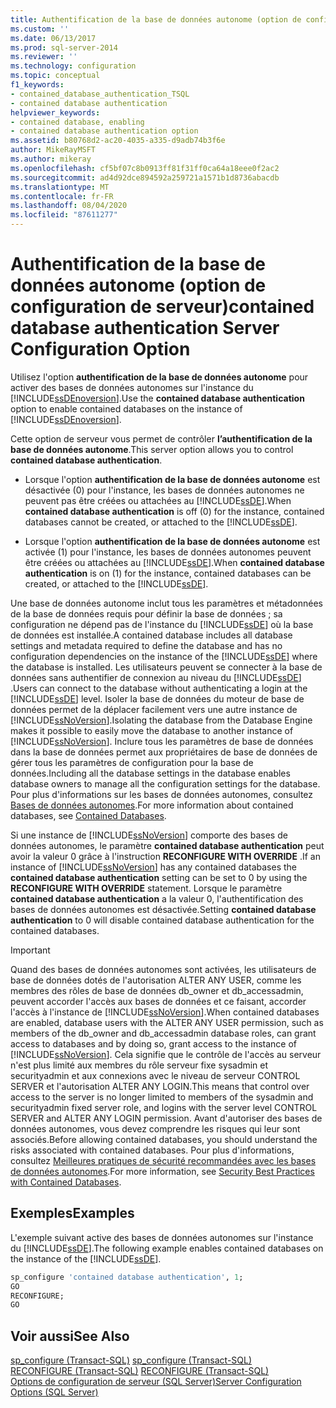 ```yaml
---
title: Authentification de la base de données autonome (option de configuration de serveur) | Microsoft Docs
ms.custom: ''
ms.date: 06/13/2017
ms.prod: sql-server-2014
ms.reviewer: ''
ms.technology: configuration
ms.topic: conceptual
f1_keywords:
- contained_database_authentication_TSQL
- contained database authentication
helpviewer_keywords:
- contained database, enabling
- contained database authentication option
ms.assetid: b80768d2-ac20-4035-a335-d9adb74b3f6e
author: MikeRayMSFT
ms.author: mikeray
ms.openlocfilehash: cf5bf07c8b0913ff81f31ff0ca64a18eee0f2ac2
ms.sourcegitcommit: ad4d92dce894592a259721a1571b1d8736abacdb
ms.translationtype: MT
ms.contentlocale: fr-FR
ms.lasthandoff: 08/04/2020
ms.locfileid: "87611277"
---
```

# <a name="contained-database-authentication-server-configuration-option"></a><span data-ttu-id="92f46-102">Authentification de la base de données autonome (option de configuration de serveur)</span><span class="sxs-lookup"><span data-stu-id="92f46-102">contained database authentication Server Configuration Option</span></span>
  <span data-ttu-id="92f46-103">Utilisez l'option **authentification de la base de données autonome** pour activer des bases de données autonomes sur l'instance du [!INCLUDE[ssDEnoversion](../../includes/ssdenoversion-md.md)].</span><span class="sxs-lookup"><span data-stu-id="92f46-103">Use the **contained database authentication** option to enable contained databases on the instance of [!INCLUDE[ssDEnoversion](../../includes/ssdenoversion-md.md)].</span></span>  
  
 <span data-ttu-id="92f46-104">Cette option de serveur vous permet de contrôler **l’authentification de la base de données autonome**.</span><span class="sxs-lookup"><span data-stu-id="92f46-104">This server option allows you to control **contained database authentication**.</span></span>  
  
-   <span data-ttu-id="92f46-105">Lorsque l'option **authentification de la base de données autonome** est désactivée (0) pour l'instance, les bases de données autonomes ne peuvent pas être créées ou attachées au [!INCLUDE[ssDE](../../includes/ssde-md.md)].</span><span class="sxs-lookup"><span data-stu-id="92f46-105">When **contained database authentication** is off (0) for the instance, contained databases cannot be created, or attached to the [!INCLUDE[ssDE](../../includes/ssde-md.md)].</span></span>  
  
-   <span data-ttu-id="92f46-106">Lorsque l'option **authentification de la base de données autonome** est activée (1) pour l'instance, les bases de données autonomes peuvent être créées ou attachées au [!INCLUDE[ssDE](../../includes/ssde-md.md)].</span><span class="sxs-lookup"><span data-stu-id="92f46-106">When **contained database authentication** is on (1) for the instance, contained databases can be created, or attached to the [!INCLUDE[ssDE](../../includes/ssde-md.md)].</span></span>  
  
 <span data-ttu-id="92f46-107">Une base de données autonome inclut tous les paramètres et métadonnées de la base de données requis pour définir la base de données ; sa configuration ne dépend pas de l'instance du [!INCLUDE[ssDE](../../includes/ssde-md.md)] où la base de données est installée.</span><span class="sxs-lookup"><span data-stu-id="92f46-107">A contained database includes all database settings and metadata required to define the database and has no configuration dependencies on the instance of the [!INCLUDE[ssDE](../../includes/ssde-md.md)] where the database is installed.</span></span> <span data-ttu-id="92f46-108">Les utilisateurs peuvent se connecter à la base de données sans authentifier de connexion au niveau du [!INCLUDE[ssDE](../../includes/ssde-md.md)] .</span><span class="sxs-lookup"><span data-stu-id="92f46-108">Users can connect to the database without authenticating a login at the [!INCLUDE[ssDE](../../includes/ssde-md.md)] level.</span></span> <span data-ttu-id="92f46-109">Isoler la base de données du moteur de base de données permet de la déplacer facilement vers une autre instance de [!INCLUDE[ssNoVersion](../../includes/ssnoversion-md.md)].</span><span class="sxs-lookup"><span data-stu-id="92f46-109">Isolating the database from the Database Engine makes it possible to easily move the database to another instance of [!INCLUDE[ssNoVersion](../../includes/ssnoversion-md.md)].</span></span> <span data-ttu-id="92f46-110">Inclure tous les paramètres de base de données dans la base de données permet aux propriétaires de base de données de gérer tous les paramètres de configuration pour la base de données.</span><span class="sxs-lookup"><span data-stu-id="92f46-110">Including all the database settings in the database enables database owners to manage all the configuration settings for the database.</span></span> <span data-ttu-id="92f46-111">Pour plus d'informations sur les bases de données autonomes, consultez [Bases de données autonomes](../../relational-databases/databases/contained-databases.md).</span><span class="sxs-lookup"><span data-stu-id="92f46-111">For more information about contained databases, see [Contained Databases](../../relational-databases/databases/contained-databases.md).</span></span>  
  
 <span data-ttu-id="92f46-112">Si une instance de [!INCLUDE[ssNoVersion](../../includes/ssnoversion-md.md)] comporte des bases de données autonomes, le paramètre **contained database authentication** peut avoir la valeur 0 grâce à l'instruction **RECONFIGURE WITH OVERRIDE** .</span><span class="sxs-lookup"><span data-stu-id="92f46-112">If an instance of [!INCLUDE[ssNoVersion](../../includes/ssnoversion-md.md)] has any contained databases the **contained database authentication** setting can be set to 0 by using the **RECONFIGURE WITH OVERRIDE** statement.</span></span> <span data-ttu-id="92f46-113">Lorsque le paramètre **contained database authentication** a la valeur 0, l'authentification des bases de données autonomes est désactivée.</span><span class="sxs-lookup"><span data-stu-id="92f46-113">Setting **contained database authentication** to 0 will disable contained database authentication for the contained databases.</span></span>  
  
> [!IMPORTANT]  
>  <span data-ttu-id="92f46-114">Quand des bases de données autonomes sont activées, les utilisateurs de base de données dotés de l'autorisation ALTER ANY USER, comme les membres des rôles de base de données db_owner et db_accessadmin, peuvent accorder l'accès aux bases de données et ce faisant, accorder l'accès à l'instance de [!INCLUDE[ssNoVersion](../../includes/ssnoversion-md.md)].</span><span class="sxs-lookup"><span data-stu-id="92f46-114">When contained databases are enabled, database users with the ALTER ANY USER permission, such as members of the db_owner and db_accessadmin database roles, can grant access to databases and by doing so, grant access to the instance of [!INCLUDE[ssNoVersion](../../includes/ssnoversion-md.md)].</span></span> <span data-ttu-id="92f46-115">Cela signifie que le contrôle de l'accès au serveur n'est plus limité aux membres du rôle serveur fixe sysadmin et securityadmin et aux connexions avec le niveau de serveur CONTROL SERVER et l'autorisation ALTER ANY LOGIN.</span><span class="sxs-lookup"><span data-stu-id="92f46-115">This means that control over access to the server is no longer limited to members of the sysadmin and securityadmin fixed server role, and logins with the server level CONTROL SERVER and ALTER ANY LOGIN permission.</span></span> <span data-ttu-id="92f46-116">Avant d'autoriser des bases de données autonomes, vous devez comprendre les risques qui leur sont associés.</span><span class="sxs-lookup"><span data-stu-id="92f46-116">Before allowing contained databases, you should understand the risks associated with contained databases.</span></span> <span data-ttu-id="92f46-117">Pour plus d'informations, consultez [Meilleures pratiques de sécurité recommandées avec les bases de données autonomes](../../relational-databases/databases/security-best-practices-with-contained-databases.md).</span><span class="sxs-lookup"><span data-stu-id="92f46-117">For more information, see [Security Best Practices with Contained Databases](../../relational-databases/databases/security-best-practices-with-contained-databases.md).</span></span>  
  
## <a name="examples"></a><span data-ttu-id="92f46-118">Exemples</span><span class="sxs-lookup"><span data-stu-id="92f46-118">Examples</span></span>  
 <span data-ttu-id="92f46-119">L'exemple suivant active des bases de données autonomes sur l'instance du [!INCLUDE[ssDE](../../includes/ssde-md.md)].</span><span class="sxs-lookup"><span data-stu-id="92f46-119">The following example enables contained databases on the instance of the [!INCLUDE[ssDE](../../includes/ssde-md.md)].</span></span>  
  
```sql  
sp_configure 'contained database authentication', 1;  
GO  
RECONFIGURE;  
GO  
```  
  
## <a name="see-also"></a><span data-ttu-id="92f46-120">Voir aussi</span><span class="sxs-lookup"><span data-stu-id="92f46-120">See Also</span></span>  
 <span data-ttu-id="92f46-121">[sp_configure &#40;Transact-SQL&#41;](/sql/relational-databases/system-stored-procedures/sp-configure-transact-sql) </span><span class="sxs-lookup"><span data-stu-id="92f46-121">[sp_configure &#40;Transact-SQL&#41;](/sql/relational-databases/system-stored-procedures/sp-configure-transact-sql) </span></span>  
 <span data-ttu-id="92f46-122">[RECONFIGURE &#40;Transact-SQL&#41;](/sql/t-sql/language-elements/reconfigure-transact-sql) </span><span class="sxs-lookup"><span data-stu-id="92f46-122">[RECONFIGURE &#40;Transact-SQL&#41;](/sql/t-sql/language-elements/reconfigure-transact-sql) </span></span>  
 [<span data-ttu-id="92f46-123">Options de configuration de serveur &#40;SQL Server&#41;</span><span class="sxs-lookup"><span data-stu-id="92f46-123">Server Configuration Options &#40;SQL Server&#41;</span></span>](server-configuration-options-sql-server.md)  
  
  
